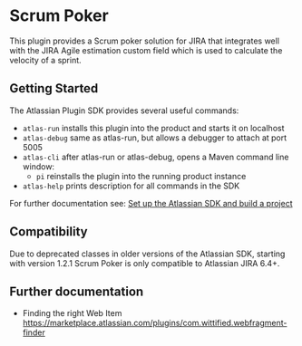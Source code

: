 # Scrum Poker

This plugin provides a Scrum poker solution for JIRA that integrates well with the JIRA Agile estimation custom field which is used to calculate the velocity of a sprint.

## Getting Started

The Atlassian Plugin SDK provides several useful commands:

* `atlas-run` installs this plugin into the product and starts it on localhost
* `atlas-debug` same as atlas-run, but allows a debugger to attach at port 5005
* `atlas-cli` after atlas-run or atlas-debug, opens a Maven command line window:
  * `pi` reinstalls the plugin into the running product instance
* `atlas-help` prints description for all commands in the SDK

For further documentation see: [Set up the Atlassian SDK and build a project](https://developer.atlassian.com/docs/getting-started/set-up-the-atlassian-plugin-sdk-and-build-a-project)

## Compatibility

Due to deprecated classes in older versions of the Atlassian SDK, starting with version 1.2.1 Scrum Poker is only compatible to Atlassian JIRA 6.4+.


## Further documentation

* Finding the right Web Item https://marketplace.atlassian.com/plugins/com.wittified.webfragment-finder